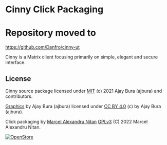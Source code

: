 # Cinny Click Packaging

# Repository moved to

https://github.com/Danfro/cinny-ut

Cinny is a Matrix client focusing primarily on simple, elegant and secure interface.

## License

Cinny source package licensed under [MIT](https://github.com/cinnyapp/cinny/blob/dev/LICENSE) (c) 2021 Ajay Bura (ajbura) and contributors.

[Graphics](/svg/) by Ajay Bura (ajbura) licensed under [CC BY 4.0](https://creativecommons.org/licenses/by/4.0/)  (c) by Ajay Bura (ajbura).

Click packaging by [Marcel Alexandru Nitan](https://github.com/nitanmarcel/cinny-click-packaging) [GPLv3](https://github.com/nitanmarcel/cinny-click-packaging/blob/dev/LICENSE) (C) 2022  Marcel Alexandru Nitan.

[![OpenStore](https://open-store.io/badges/en_US.png)](https://open-store.io/app/cinny.nitanmarcel)

